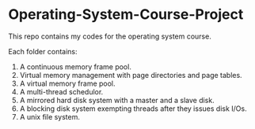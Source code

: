# Operating-System-Course-Project

This repo contains my codes for the operating system course.

Each folder contains:

1. A continuous memory frame pool.
2. Virtual memory management with page directories and page tables.
3. A virtual memory frame pool.
4. A multi-thread schedulor.
5. A mirrored hard disk system with a master and a slave disk.
6. A blocking disk system exempting threads after they issues disk I/Os.
7. A unix file system.
